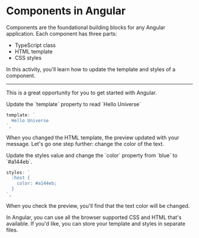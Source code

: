 # Components in Angular

Components are the foundational building blocks for any Angular application. Each component has three parts:

* TypeScript class
* HTML template
* CSS styles

In this activity, you'll learn how to update the template and styles of a component.

<hr />

This is a great opportunity for you to get started with Angular.

<docs-workflow>

<docs-step title="Update the component template">
Update the `template` property to read `Hello Universe`

```ts
template: `
  Hello Universe
`,
```

When you changed the HTML template, the preview updated with your message. Let's go one step further: change the color of the text.
</docs-step>

<docs-step title="Up the component styles">
Update the styles value and change the `color` property from `blue` to `#a144eb`.

```ts
styles: `
  :host {
    color: #a144eb;
  }
`,
```

When you check the preview, you'll find that the text color will be changed.
</docs-step>

</docs-workflow>

In Angular, you can use all the browser supported CSS and HTML that's available. If you'd like, you can store your template and styles in separate files.
